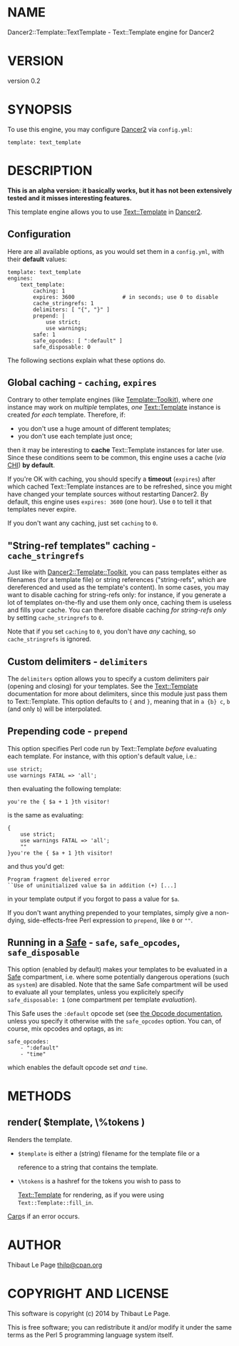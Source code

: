 # NAME

Dancer2::Template::TextTemplate - Text::Template engine for Dancer2

# VERSION

version 0.2

# SYNOPSIS

To use this engine, you may configure [Dancer2](https://metacpan.org/pod/Dancer2) via `config.yml`:

    template: text_template

# DESCRIPTION

__This is an alpha version: it basically works, but it has not been
extensively tested and it misses interesting features.__

This template engine allows you to use [Text::Template](https://metacpan.org/pod/Text::Template) in [Dancer2](https://metacpan.org/pod/Dancer2).

## Configuration

Here are all available options, as you would set them in a `config.yml`, with
their __default__ values:

    template: text_template
    engines:
        text_template:
            caching: 1
            expires: 3600               # in seconds; use 0 to disable
            cache_stringrefs: 1
            delimiters: [ "{", "}" ]
            prepend: |
                use strict;
                use warnings;
            safe: 1
            safe_opcodes: [ ":default" ]
            safe_disposable: 0

The following sections explain what these options do.

## Global caching - `caching`, `expires`

Contrary to other template engines (like [Template::Toolkit](https://metacpan.org/pod/Template::Toolkit)), where _one_
instance may work on _multiple_ templates, _one_ [Text::Template](https://metacpan.org/pod/Text::Template) instance
is created _for each_ template. Therefore, if:

- you don't use a huge amount of different templates;
- you don't use each template just once;

then it may be interesting to __cache__ Text::Template instances for later use.
Since these conditions seem to be common, this engine uses a cache (_via_
[CHI](https://metacpan.org/pod/CHI)) __by default__.

If you're OK with caching, you should specify a __timeout__ (`expires`) after
which cached Text::Template instances are to be refreshed, since you might
have changed your template sources without restarting Dancer2. By default,
this engine uses `expires: 3600` (one hour). Use `0` to tell it that
templates never expire.

If you don't want any caching, just set `caching` to `0`.

## "String-ref templates" caching - `cache_stringrefs`

Just like with [Dancer2::Template::Toolkit](https://metacpan.org/pod/Dancer2::Template::Toolkit), you can pass templates either as
filenames (for a template file) or string references ("string-refs", which are
dereferenced and used as the template's content). In some cases, you may want
to disable caching for string-refs only: for instance, if you generate a lot
of templates on-the-fly and use them only once, caching them is useless and
fills your cache. You can therefore disable caching _for string-refs only_ by
setting `cache_stringrefs` to `0`.

Note that if you set `caching` to `0`, you don't have _any_ caching, so
`cache_stringrefs` is ignored.

## Custom delimiters - `delimiters`

The `delimiters` option allows you to specify a custom delimiters pair
(opening and closing) for your templates. See the [Text::Template](https://metacpan.org/pod/Text::Template)
documentation for more about delimiters, since this module just pass them to
Text::Template. This option defaults to `{` and `}`, meaning that in `a
{b} c`, `b` (and only `b`) will be interpolated.

## Prepending code - `prepend`

This option specifies Perl code run by Text::Template _before_ evaluating
each template. For instance, with this option's default value, i.e.:

    use strict;
    use warnings FATAL => 'all';

then evaluating the following template:

    you're the { $a + 1 }th visitor!

is the same as evaluating:

    {
        use strict;
        use warnings FATAL => 'all';
        ""
    }you're the { $a + 1 }th visitor!

and thus you'd get:

    Program fragment delivered error
    ``Use of uninitialized value $a in addition (+) [...]

in your template output if you forgot to pass a value for `$a`.

If you don't want anything prepended to your templates, simply give a
non-dying, side-effects-free Perl expression to `prepend`, like `0` or
`""`.

## Running in a [Safe](https://metacpan.org/pod/Safe) - `safe`, `safe_opcodes`, `safe_disposable`

This option (enabled by default) makes your templates to be evaluated in a
[Safe](https://metacpan.org/pod/Safe) compartment, i.e. where some potentially dangerous operations (such as
`system`) are disabled. Note that the same Safe compartment will be used to
evaluate all your templates, unless you explicitely specify `safe_disposable:
1` (one compartment per template _evaluation_).

This Safe uses the `:default` opcode set (see [the Opcode
documentation](https://metacpan.org/pod/Opcode#Predefined-Opcode-Tags), unless
you specify it otherwise with the `safe_opcodes` option. You can, of course,
mix opcodes and optags, as in:

    safe_opcodes:
        - ":default"
        - "time"

which enables the default opcode set _and_ `time`.

# METHODS

## render( $template, \\%tokens )

Renders the template.

- `$template` is either a (string) filename for the template file or a

    reference to a string that contains the template.

- `\%tokens` is a hashref for the tokens you wish to pass to

    [Text::Template](https://metacpan.org/pod/Text::Template) for rendering, as if you were using
    `Text::Template::fill_in`.

[Carp](https://metacpan.org/pod/Croak)s if an error occurs.

# AUTHOR

Thibaut Le Page <thilp@cpan.org>

# COPYRIGHT AND LICENSE

This software is copyright (c) 2014 by Thibaut Le Page.

This is free software; you can redistribute it and/or modify it under
the same terms as the Perl 5 programming language system itself.

